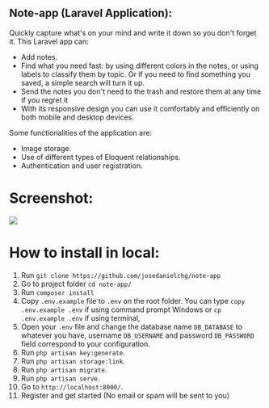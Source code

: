 ## Note-app (Laravel Application):

Quickly capture what's on your mind and write it down so you don't forget it. This Laravel app can:

-   Add notes.
-   Find what you need fast: by using different colors in the notes, or using labels to classify them by topic. Or if you need to find something you saved, a simple search will turn it up.
-   Send the notes you don't need to the trash and restore them at any time if you regret it
-   With its responsive design you can use it comfortably and efficiently on both mobile and desktop devices.

Some functionalities of the application are:

-   Image storage.
-   Use of different types of Eloquent relationships.
-   Authentication and user registration.

# Screenshot:

![](preview.jpg)

# How to install in local:

1. Run `git clone https://github.com/josedanielchg/note-app`
2. Go to project folder `cd note-app/`
3. Run `composer install`
4. Copy `.env.example` file to `.env` on the root folder. You can type `copy .env.example .env` if using command prompt Windows or `cp .env.example .env` if using terminal,
5. Open your `.env` file and change the database name `DB_DATABASE` to whatever you have, username `DB_USERNAME` and password `DB_PASSWORD` field correspond to your configuration.
6. Run `php artisan key:generate`.
7. Run `php artisan storage:link`.
8. Run `php artisan migrate`.
9. Run `php artisan serve`.
10. Go to `http://localhost:8000/`.
11. Register and get started (No email or spam will be sent to you)

